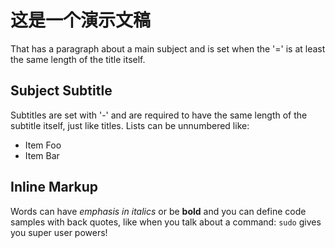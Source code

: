 # 这是一个演示文稿

That has a paragraph about a main subject and is set when the '='
is at least the same length of the title itself.
## Subject Subtitle
Subtitles are set with '-' and are required to have the same length
of the subtitle itself, just like titles.
Lists can be unnumbered like:
 * Item Foo
 * Item Bar
## Inline Markup
Words can have *emphasis in italics* or be **bold** and you can define
code samples with back quotes, like when you talk about a command: ``sudo``
gives you super user powers!

